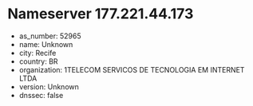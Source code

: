 # Nameserver 177.221.44.173

* as_number: 52965
* name: Unknown
* city: Recife
* country: BR
* organization: 1TELECOM SERVICOS DE TECNOLOGIA EM INTERNET LTDA
* version: Unknown
* dnssec: false
